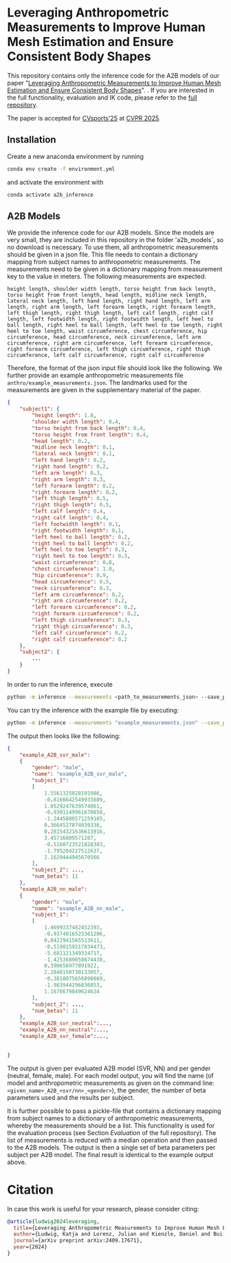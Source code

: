 # Leveraging Anthropometric Measurements to Improve Human Mesh Estimation and Ensure Consistent Body Shapes

This repository contains only the inference code for the A2B models of our paper "[Leveraging Anthropometric Measurements to Improve Human Mesh Estimation and Ensure Consistent Body Shapes](https://arxiv.org/abs/2409.17671)". . If you are interested in the full functionality, evaluation and IK code, please refer to the [full repository](https://github.com/kaulquappe23/a2b_human_mesh).

The paper is accepted for [CVsports'25](https://vap.aau.dk/cvsports/) at [CVPR 2025](https://cvpr.thecvf.com/Conferences/2025). 


## Installation

Create a new anaconda environment by running 
```bash
conda env create -f environment.yml
```
and activate the environment with
```bash
conda activate a2b_inference
```

## A2B Models

We provide the inference code for our A2B models. Since the models are very small, they are included in this repository in the folder 'a2b_models`, so no download is necessary. To use them, all anthropometric measurements should be given in a json file. This file needs to contain a dictionary mapping from subject names to anthropometric measurements. The measurements need to be given in a dictionary mapping from measurement key to the value in meters. The following measurements are expected:

`height length, shoulder width length, torso height from back length, torso height from front length, head length, midline neck length, lateral neck length, left hand length, right hand length, left arm length, right arm length, left forearm length, right forearm length, left thigh length, right thigh length, left calf length, right calf length, left footwidth length, right footwidth length, left heel to ball length, right heel to ball length, left heel to toe length, right heel to toe length, waist circumference, chest circumference, hip circumference, head circumference, neck circumference, left arm circumference, right arm circumference, left forearm circumference, right forearm circumference, left thigh circumference, right thigh circumference, left calf circumference, right calf circumference`

Therefore, the format of the json input file should look like the following. We further provide an example anthropometric measurements file `anthro/example_measurements.json`. The landmarks used for the measurements are given in the supplementary material of the paper.
```json
{
    "subject1": {
        "height length": 1.8,
        "shoulder width length": 0.4,
        "torso height from back length": 0.4,
        "torso height from front length": 0.4,
        "head length": 0.2,
        "midline neck length": 0.1,
        "lateral neck length": 0.1,
        "left hand length": 0.2,
        "right hand length": 0.2,
        "left arm length": 0.3,
        "right arm length": 0.3,
        "left forearm length": 0.2,
        "right forearm length": 0.2,
        "left thigh length": 0.5,
        "right thigh length": 0.5,
        "left calf length": 0.4,
        "right calf length": 0.4,
        "left footwidth length": 0.1,
        "right footwidth length": 0.1,
        "left heel to ball length": 0.2,
        "right heel to ball length": 0.2,
        "left heel to toe length": 0.3,
        "right heel to toe length": 0.3,
        "waist circumference": 0.8,
        "chest circumference": 1.0,
        "hip circumference": 0.9,
        "head circumference": 0.5,
        "neck circumference": 0.3,
        "left arm circumference": 0.2,
        "right arm circumference": 0.2,
        "left forearm circumference": 0.2,
        "right forearm circumference": 0.2,
        "left thigh circumference": 0.3,
        "right thigh circumference": 0.3,
        "left calf circumference": 0.2,
        "right calf circumference": 0.2
    },
    "subject2": {
        ...
    }
}
```
 In order to run the inference, execute

```bash
python -m inference --measurements <path_to_measurements_json> --save_path <path_to_save_beta_predictions> --name <measurement_name>
```

You can try the inference with the example file by executing:
```bash
python -m inference --measurements "example_measurements.json" --save_path "anthro_betas.json" --name example
```

The output then looks like the following:

```json
{
    "example_A2B_svr_male":
    {
        "gender": "male",
        "name": "example_A2B_svr_male",
        "subject_1":
        [
            1.5561325028191986,
            -0.8166642549933809,
            1.0529247639574861,
            -0.9301149961670858,
            -1.2445880571259105,
            0.3664527874039336,
            0.28154321636613916,
            3.45716809571207,
            -0.5160723521828383,
            -1.795204227512637,
            2.1629444945670566
        ],
        "subject_2": ...,
        "num_betas": 11
    },
    "example_A2B_nn_male":
    {
        "gender": "male",
        "name": "example_A2B_nn_male",
        "subject_1":
        [
            1.4699337482452393,
            -0.9374016523361206,
            0.8422941565513611,
            -0.5198159217834473,
            -5.681121349334717,
            -1.4253689050674438,
            0.390656977891922,
            2.2848150730133057,
            -0.3818075656890869,
            -1.983944296836853,
            1.1676679849624634
        ],
        "subject_2": ...,
        "num_betas": 11
    },
    "example_A2B_svr_neutral":...,
    "example_A2B_nn_neutral":...,
    "example_A2B_svr_female":...,
  

}
```
The output is given per evaluated A2B model (SVR, NN) and per gender (neutral, female, male). For each model output, you will find the name (of model and anthropometric measurements as given on the command line: `<given_name>_A2B_<svr/nn>_<gender>`), the gender, the number of beta parameters used and the results per subject.

It is further possible to pass a pickle-file that contains a dictionary mapping from subject names to a dictionary of anthropometric measurements, whereby the measurements should be a list. This functionality is used for the evaluation process (see Section *Evaluation* of the full repository). The list of measurements is reduced with a median operation and then passed to the A2B models. The output is then a single set of beta parameters per subject per A2B model. The final result is identical to the example output above.

# Citation

In case this work is useful for your research, please consider citing:
```bibtex
@article{ludwig2024leveraging,
  title={Leveraging Anthropometric Measurements to Improve Human Mesh Estimation and Ensure Consistent Body Shapes},
  author={Ludwig, Katja and Lorenz, Julian and Kienzle, Daniel and Bui, Tuan and Lienhart, Rainer},
  journal={arXiv preprint arXiv:2409.17671},
  year={2024}
}
```